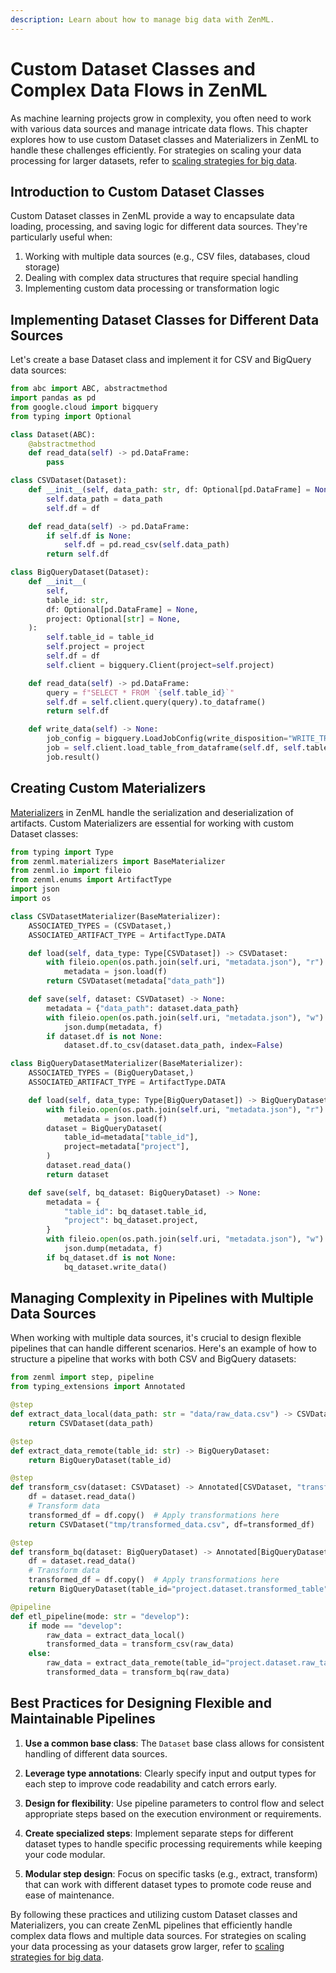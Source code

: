 ```yaml
---
description: Learn about how to manage big data with ZenML.
---
```


# Custom Dataset Classes and Complex Data Flows in ZenML

As machine learning projects grow in complexity, you often need to work with various data sources and manage intricate data flows. This chapter explores how to use custom Dataset classes and Materializers in ZenML to handle these challenges efficiently. For strategies on scaling your data processing for larger datasets, refer to [scaling strategies for big data](manage-big-data.md).

## Introduction to Custom Dataset Classes

Custom Dataset classes in ZenML provide a way to encapsulate data loading, processing, and saving logic for different data sources. They're particularly useful when:

1. Working with multiple data sources (e.g., CSV files, databases, cloud storage)
2. Dealing with complex data structures that require special handling
3. Implementing custom data processing or transformation logic

## Implementing Dataset Classes for Different Data Sources

Let's create a base Dataset class and implement it for CSV and BigQuery data sources:

```python
from abc import ABC, abstractmethod
import pandas as pd
from google.cloud import bigquery
from typing import Optional

class Dataset(ABC):
    @abstractmethod
    def read_data(self) -> pd.DataFrame:
        pass

class CSVDataset(Dataset):
    def __init__(self, data_path: str, df: Optional[pd.DataFrame] = None):
        self.data_path = data_path
        self.df = df

    def read_data(self) -> pd.DataFrame:
        if self.df is None:
            self.df = pd.read_csv(self.data_path)
        return self.df

class BigQueryDataset(Dataset):
    def __init__(
        self,
        table_id: str,
        df: Optional[pd.DataFrame] = None,
        project: Optional[str] = None,
    ):
        self.table_id = table_id
        self.project = project
        self.df = df
        self.client = bigquery.Client(project=self.project)

    def read_data(self) -> pd.DataFrame:
        query = f"SELECT * FROM `{self.table_id}`"
        self.df = self.client.query(query).to_dataframe()
        return self.df

    def write_data(self) -> None:
        job_config = bigquery.LoadJobConfig(write_disposition="WRITE_TRUNCATE")
        job = self.client.load_table_from_dataframe(self.df, self.table_id, job_config=job_config)
        job.result()
```

## Creating Custom Materializers

[Materializers](./handle-custom-data-types.md) in ZenML handle the serialization and deserialization of artifacts. Custom Materializers are essential for working with custom Dataset classes:

```python
from typing import Type
from zenml.materializers import BaseMaterializer
from zenml.io import fileio
from zenml.enums import ArtifactType
import json
import os

class CSVDatasetMaterializer(BaseMaterializer):
    ASSOCIATED_TYPES = (CSVDataset,)
    ASSOCIATED_ARTIFACT_TYPE = ArtifactType.DATA

    def load(self, data_type: Type[CSVDataset]) -> CSVDataset:
        with fileio.open(os.path.join(self.uri, "metadata.json"), "r") as f:
            metadata = json.load(f)
        return CSVDataset(metadata["data_path"])

    def save(self, dataset: CSVDataset) -> None:
        metadata = {"data_path": dataset.data_path}
        with fileio.open(os.path.join(self.uri, "metadata.json"), "w") as f:
            json.dump(metadata, f)
        if dataset.df is not None:
            dataset.df.to_csv(dataset.data_path, index=False)

class BigQueryDatasetMaterializer(BaseMaterializer):
    ASSOCIATED_TYPES = (BigQueryDataset,)
    ASSOCIATED_ARTIFACT_TYPE = ArtifactType.DATA

    def load(self, data_type: Type[BigQueryDataset]) -> BigQueryDataset:
        with fileio.open(os.path.join(self.uri, "metadata.json"), "r") as f:
            metadata = json.load(f)
        dataset = BigQueryDataset(
            table_id=metadata["table_id"],
            project=metadata["project"],
        )
        dataset.read_data()
        return dataset

    def save(self, bq_dataset: BigQueryDataset) -> None:
        metadata = {
            "table_id": bq_dataset.table_id,
            "project": bq_dataset.project,
        }
        with fileio.open(os.path.join(self.uri, "metadata.json"), "w") as f:
            json.dump(metadata, f)
        if bq_dataset.df is not None:
            bq_dataset.write_data()
```

## Managing Complexity in Pipelines with Multiple Data Sources

When working with multiple data sources, it's crucial to design flexible pipelines that can handle different scenarios. Here's an example of how to structure a pipeline that works with both CSV and BigQuery datasets:

```python
from zenml import step, pipeline
from typing_extensions import Annotated

@step
def extract_data_local(data_path: str = "data/raw_data.csv") -> CSVDataset:
    return CSVDataset(data_path)

@step
def extract_data_remote(table_id: str) -> BigQueryDataset:
    return BigQueryDataset(table_id)

@step
def transform_csv(dataset: CSVDataset) -> Annotated[CSVDataset, "transformed_dataset"]:
    df = dataset.read_data()
    # Transform data
    transformed_df = df.copy()  # Apply transformations here
    return CSVDataset("tmp/transformed_data.csv", df=transformed_df)

@step
def transform_bq(dataset: BigQueryDataset) -> Annotated[BigQueryDataset, "transformed_dataset"]:
    df = dataset.read_data()
    # Transform data
    transformed_df = df.copy()  # Apply transformations here
    return BigQueryDataset(table_id="project.dataset.transformed_table", df=transformed_df)

@pipeline
def etl_pipeline(mode: str = "develop"):
    if mode == "develop":
        raw_data = extract_data_local()
        transformed_data = transform_csv(raw_data)
    else:
        raw_data = extract_data_remote(table_id="project.dataset.raw_table")
        transformed_data = transform_bq(raw_data)
```

## Best Practices for Designing Flexible and Maintainable Pipelines

1. **Use a common base class**: The `Dataset` base class allows for consistent handling of different data sources.

2. **Leverage type annotations**: Clearly specify input and output types for each step to improve code readability and catch errors early.

3. **Design for flexibility**: Use pipeline parameters to control flow and select appropriate steps based on the execution environment or requirements.

4. **Create specialized steps**: Implement separate steps for different dataset types to handle specific processing requirements while keeping your code modular.

5. **Modular step design**: Focus on specific tasks (e.g., extract, transform) that can work with different dataset types to promote code reuse and ease of maintenance.

By following these practices and utilizing custom Dataset classes and Materializers, you can create ZenML pipelines that efficiently handle complex data flows and multiple data sources. For strategies on scaling your data processing as your datasets grow larger, refer to [scaling strategies for big data](manage-big-data.md).